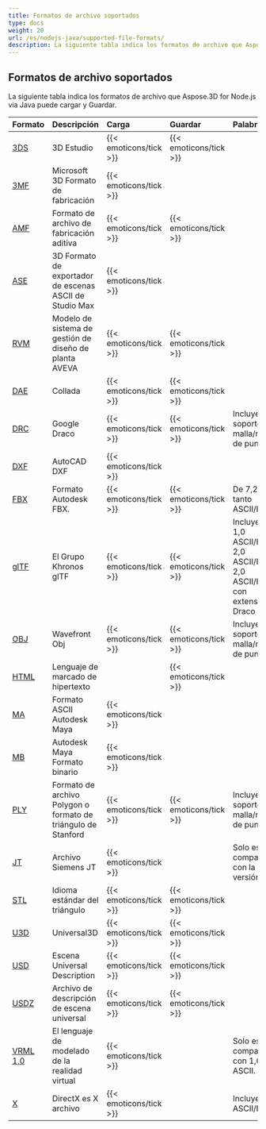 ```yaml
---
title: Formatos de archivo soportados
type: docs
weight: 20
url: /es/nodejs-java/supported-file-formats/
description: La siguiente tabla indica los formatos de archivo que Aspose.3D for Node.js via Java puede cargar y Guardar.
---
```

##  **Formatos de archivo soportados**
La siguiente tabla indica los formatos de archivo que Aspose.3D for Node.js via Java puede cargar y Guardar.

|**Formato**|**Descripción**|**Carga**|**Guardar**|**Palabras**|
| :- | :- | :- | :- | :- |
|[3DS](https://docs.fileformat.com/3d/3ds/)|3D Estudio|{{< emoticons/tick >}}|{{< emoticons/tick >}}| |
|[3MF](https://docs.fileformat.com/3d/3mf/)|Microsoft 3D Formato de fabricación|{{< emoticons/tick >}}| | |
|[AMF](https://docs.fileformat.com/3d/amf/)|Formato de archivo de fabricación aditiva|{{< emoticons/tick >}}|{{< emoticons/tick >}}| |
|[ASE](https://docs.fileformat.com/3d/ase/)|3D Formato de exportador de escenas ASCII de Studio Max|{{< emoticons/tick >}}| | |
|[RVM](https://docs.fileformat.com/3d/rvm/)|Modelo de sistema de gestión de diseño de planta AVEVA|{{< emoticons/tick >}}|{{< emoticons/tick >}}| |
|[DAE](https://docs.fileformat.com/3d/dae/)|Collada|{{< emoticons/tick >}}|{{< emoticons/tick >}}| |
|[DRC](https://docs.fileformat.com/3d/drc/)|Google Draco|{{< emoticons/tick >}}|{{< emoticons/tick >}}|Incluyendo soporte de malla/nube de punto|
|[DXF](https://docs.fileformat.com/cad/dxf/)|AutoCAD DXF|{{< emoticons/tick >}}| | |
|[FBX](https://docs.fileformat.com/3d/fbx/)|Formato Autodesk FBX.|{{< emoticons/tick >}}|{{< emoticons/tick >}}|De 7,2 a 7,5, tanto ASCII/Binario.|
|[glTF](https://docs.fileformat.com/3d/glb/)|El Grupo Khronos glTF|{{< emoticons/tick >}}|{{< emoticons/tick >}}|Incluyendo 1,0 ASCII/Binary, 2,0 ASCII/Binary, 2,0 ASCII/Binary con extensión Draco|
|[OBJ](https://docs.fileformat.com/3d/obj/)|Wavefront Obj|{{< emoticons/tick >}}|{{< emoticons/tick >}}|Incluyendo soporte de malla/nube de punto.|
|[HTML](https://docs.fileformat.com/web/html/)|Lenguaje de marcado de hipertexto| |{{< emoticons/tick >}}| |
|[MA](https://docs.fileformat.com/3d/ma/)|Formato ASCII Autodesk Maya|{{< emoticons/tick >}} | | |
|[MB](https://docs.fileformat.com/3d/mb/)|Autodesk Maya Formato binario|{{< emoticons/tick >}} | | |
|[PLY](https://docs.fileformat.com/3d/ply/)|Formato de archivo Polygon o formato de triángulo de Stanford|{{< emoticons/tick >}}|{{< emoticons/tick >}}|Incluyendo soporte de malla/nube de punto.|
|[JT](https://docs.fileformat.com/3d/jt/)|Archivo Siemens JT|{{< emoticons/tick >}}| |Solo es compatible con la versión 8 y 9.|
|[STL](https://docs.fileformat.com/cad/stl/)|Idioma estándar del triángulo|{{< emoticons/tick >}}|{{< emoticons/tick >}}| |
|[U3D](https://docs.fileformat.com/3d/u3d/)|Universal3D|{{< emoticons/tick >}}|{{< emoticons/tick >}}| |
|[USD](https://docs.fileformat.com/3d/usd/)|Escena Universal Description|{{< emoticons/tick >}}|{{< emoticons/tick >}}| |
|[USDZ](https://docs.fileformat.com/3d/usdz/)|Archivo de descripción de escena universal|{{< emoticons/tick >}}|{{< emoticons/tick >}}| |
|[VRML 1,0](https://docs.fileformat.com/3d/vrml/)|El lenguaje de modelado de la realidad virtual|{{< emoticons/tick >}}| |Solo es compatible con 1,0 ASCII.|
|[X](https://docs.fileformat.com/3d/x/)|DirectX es X archivo|{{< emoticons/tick >}}| |Incluyendo ASCII/Binario.|

